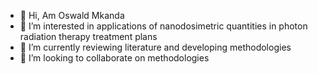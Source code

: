 - 👋 Hi, Am Oswald Mkanda
- 👀 I’m interested in applications of nanodosimetric quantities in photon radiation therapy treatment plans
- 🌱 I’m currently reviewing literature and developing methodologies
- 💞️ I’m looking to collaborate on methodologies
  

<!---
oswald-rgb/oswald-rgb is a ✨ special ✨ repository because its `README.md` (this file) appears on your GitHub profile.
You can click the Preview link to take a look at your changes.
--->
